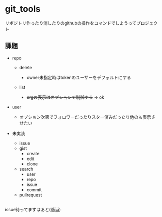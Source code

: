 # git_tools
リポジトリ作ったり消したりのgithubの操作をコマンドでしようってプロジェクト


## 課題
- repo
	- delete
		- owner未指定時はtokenのユーザーをデフォルトにする

	- list
		- ~~orgの表示はオプションで制御する~~ -> ok

- user
	- オプション次第でフォロワーだったりスター済みだったり他のも表示させたい


- 未実装
	- issue
	- gist
		- create
		- edit
		- clone
	- search
		- user
		- repo
		- issue
		- commit
	- pullrequest



##
issue待ってますはぁと(適当)

